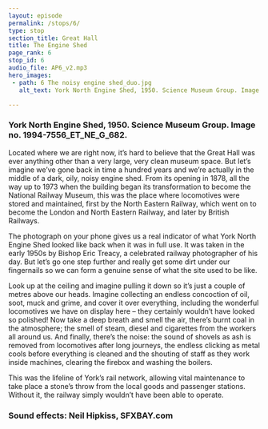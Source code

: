 ```yaml
---
layout: episode
permalink: /stops/6/
type: stop
section_title: Great Hall
title: The Engine Shed
page_rank: 6
stop_id: 6
audio_file: AP6_v2.mp3
hero_images:
 - path: 6 The noisy engine shed_duo.jpg
   alt_text: York North Engine Shed, 1950. Science Museum Group. Image no. 1994-7556_ET_NE_G_682.

---
```

### York North Engine Shed, 1950. Science Museum Group. Image no. 1994-7556_ET_NE_G_682.

Located where we are right now, it’s hard to believe that the Great Hall was ever anything other than a very large, very clean museum space. But let’s imagine we’ve gone back in time a hundred years and we’re actually in the middle of a dark, oily, noisy engine shed. From its opening in 1878, all the way up to 1973 when the building began its transformation to become the National Railway Museum, this was the place where locomotives were stored and maintained, first by the North Eastern Railway, which went on to become the London and North Eastern Railway, and later by British Railways.<space><space>

The photograph on your phone gives us a real indicator of what York North Engine Shed looked like back when it was in full use. It was taken in the early 1950s by Bishop Eric Treacy, a celebrated railway photographer of his day. But let’s go one step further and really get some dirt under our fingernails so we can form a genuine sense of what the site used to be like.<space><space>

Look up at the ceiling and imagine pulling it down so it’s just a couple of metres above our heads. Imagine collecting an endless concoction of oil, soot, muck and grime, and cover it over everything, including the wonderful locomotives we have on display here – they certainly wouldn’t have looked so polished! Now take a deep breath and smell the air, there’s burnt coal in the atmosphere; the smell of steam, diesel and cigarettes from the workers all around us. And finally, there’s the noise: the sound of shovels as ash is removed from locomotives after long journeys, the endless clicking as metal cools before everything is cleaned and the shouting of staff as they work inside machines, clearing the firebox and washing the boilers.<space><space>

This was the lifeline of York’s rail network, allowing vital maintenance to take place a stone’s throw from the local goods and passenger stations. Without it, the railway simply wouldn’t have been able to operate.

### Sound effects: Neil Hipkiss, SFXBAY.com
